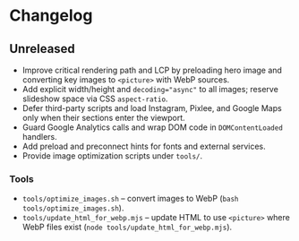 # Changelog

## Unreleased

- Improve critical rendering path and LCP by preloading hero image and converting key images to `<picture>` with WebP sources.
- Add explicit width/height and `decoding="async"` to all images; reserve slideshow space via CSS `aspect-ratio`.
- Defer third-party scripts and load Instagram, Pixlee, and Google Maps only when their sections enter the viewport.
- Guard Google Analytics calls and wrap DOM code in `DOMContentLoaded` handlers.
- Add preload and preconnect hints for fonts and external services.
- Provide image optimization scripts under `tools/`.

### Tools

- `tools/optimize_images.sh` – convert images to WebP (`bash tools/optimize_images.sh`).
- `tools/update_html_for_webp.mjs` – update HTML to use `<picture>` where WebP files exist (`node tools/update_html_for_webp.mjs`).

